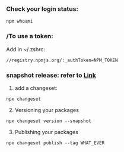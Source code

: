 
### Check your login status:

`npm whoami`

### /To use a token:

Add in ~/.zshrc:

`//registry.npmjs.org/:_authToken=NPM_TOKEN`

### snapshot release: refer to [Link](https://github.com/changesets/changesets/blob/main/docs/snapshot-releases.md)

1. add a changeset:

`npx changeset`

2. Versioning your packages

`npx changeset version --snapshot`

3. Publishing your packages

`npx changeset publish --tag WHAT_EVER`